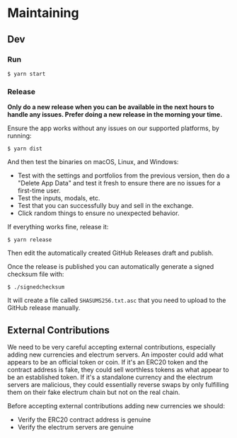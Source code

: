 # Maintaining

## Dev

### Run

```
$ yarn start
```

### Release

**Only do a new release when you can be available in the next hours to handle any issues. Prefer doing a new release in the morning your time.**

Ensure the app works without any issues on our supported platforms, by running:

```
$ yarn dist
```

And then test the binaries on macOS, Linux, and Windows:

- Test with the settings and portfolios from the previous version, then do a "Delete App Data" and test it fresh to ensure there are no issues for a first-time user.
- Test the inputs, modals, etc.
- Test that you can successfully buy and sell in the exchange.
- Click random things to ensure no unexpected behavior.

If everything works fine, release it:

```
$ yarn release
```

Then edit the automatically created GitHub Releases draft and publish.

Once the release is published you can automatically generate a signed checksum file with:

```
$ ./signedchecksum
```

It will create a file called `SHASUMS256.txt.asc` that you need to upload to the GitHub release manually.

## External Contributions

We need to be very careful accepting external contributions, especially adding new currencies and electrum servers. An imposter could add what appears to be an official token or coin. If it's an ERC20 token and the contract address is fake, they could sell worthless tokens as what appear to be an established token. If it's a standalone currency and the electrum servers are malicious, they could essentially reverse swaps by only fulfilling them on their fake electrum chain but not on the real chain.

Before accepting external contributions adding new currencies we should:

- Verify the ERC20 contract address is genuine
- Verify the electrum servers are genuine
